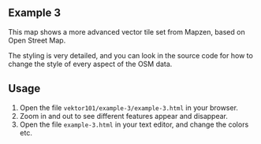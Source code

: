 ## Example 3

This map shows a more advanced vector tile set from Mapzen, based on Open Street Map.

The styling is very detailed, and you can look in the source code for how to change the style of every aspect of the OSM data.

## Usage
1. Open the file `vektor101/example-3/example-3.html` in your browser.
2. Zoom in and out to see different features appear and disappear.
3. Open the file `example-3.html` in your text editor, and change the colors etc.

